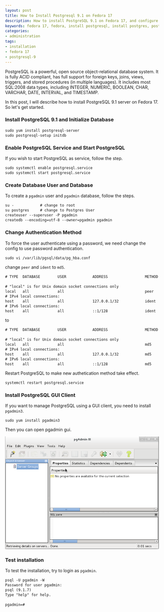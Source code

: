 ```yaml
---
layout: post
title: How to Install Postgresql 9.1 on Fedora 17
description: How to install PostgreSQL 9.1 on Fedora 17, and configure service then create user and database.
keywords: fedora 17, fedora, install postgresql, install postgres, postgres 9.1, postgresql 9.1
categories:
- administration
tags:
- installation
- fedora 17
- postgresql-9
---
```


PostgreSQL is a powerful, open source object-relational database system. It is fully ACID compliant, has full support for foreign keys, joins, views, triggers, and stored procedures (in multiple languages). It includes most SQL:2008 data types, including INTEGER, NUMERIC, BOOLEAN, CHAR, VARCHAR, DATE, INTERVAL, and TIMESTAMP.

In this post, I will describe how to install PostgreSQL 9.1 server on Fedora 17. So let's get started.

<!--more-->

### Install PostgreSQL 9.1 and Initialize Database

~~~
sudo yum install postgresql-server
sudo postgresql-setup initdb
~~~

### Enable PostgreSQL Service and Start PostgreSQL
If you wish to start PostgreSQL as service, follow the step.

~~~
sudo systemctl enable postgresql.service
sudo systemctl start postgresql.service
~~~

### Create Database User and Database
To create a `pgadmin` user and `pgadmin` database, follow the steps.

~~~
su -			# change to root
su postgres		# change to Postgres User
createuser --superuser -P pgadmin
createdb --encoding=utf-8 --owner=pgadmin pgadmin
~~~

### Change Authentication Method
To force the user authenticate using a password, we need change the config to use password authentication.

~~~
sudo vi /var/lib/pgsql/data/pg_hba.conf
~~~

change `peer` and `ident` to `md5`.

~~~
# TYPE  DATABASE        USER            ADDRESS                 METHOD

# "local" is for Unix domain socket connections only
local   all             all                                     peer
# IPv4 local connections:
host    all             all             127.0.0.1/32            ident
# IPv6 local connections:
host    all             all             ::1/128                 ident
~~~

to

~~~
# TYPE  DATABASE        USER            ADDRESS                 METHOD

# "local" is for Unix domain socket connections only
local   all             all                                     md5
# IPv4 local connections:
host    all             all             127.0.0.1/32            md5
# IPv6 local connections:
host    all             all             ::1/128                 md5
~~~

Restart PostgreSQL to make new authetication method take effect.

~~~
systemctl restart postgresql.service
~~~

### Install PostgreSQL GUI Client
If you want to manage PostgreSQL using a GUI client, you need to install `pgadmin3`.

~~~
sudo yum install pgadmin3
~~~

Then you can open  pgadmin gui.

![pgadmin3 screenshot](/img/posts/pgadmin3-gui.png "pgadmin3 screenshot")


### Test installation
To test the installation, try to login as `pgadmin`.

~~~
psql -U pgadmin -W
Password for user pgadmin:
psql (9.1.7)
Type "help" for help.

pgadmin=# 
~~~